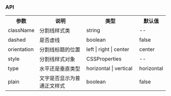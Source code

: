 ### API

<table>
  <tbody>
    <tr>
      <th  width="15%">参数</th><th width="35%">说明</th><th width="35%">类型</th><th width="15%">默认值</th>
    </tr>
    <tr>
      <td width="15%">className</td><td width="35%">分割线样式类</td><td width="35%">string</td><td width="15%">--</td>
    </tr>
    <tr>
      <td width="15%">dashed</td><td width="35%">是否虚线</td><td width="35%">boolean</td><td width="15%">false</td>
    </tr>
    <tr>
      <td width="15%">orientation</td><td width="35%">分割线标题的位置</td><td width="35%">left | right | center</td><td width="15%">center</td>
    </tr>
    <tr>
      <td width="15%">style</td><td width="35%">分割线样式对象</td><td width="35%">CSSProperties</td><td width="15%">--</td>
    </tr>
    <tr>
      <td width="15%">type</td><td width="35%">水平还是垂直类型</td><td width="35%">horizontal | vertical</td><td width="15%">horizontal</td>
    </tr>
    <tr>
      <td width="15%">plain</td><td width="35%">文字是否显示为普通正文样式</td><td width="35%">boolean</td><td width="15%">false</td>
    </tr>
  </tbody>
</table>

